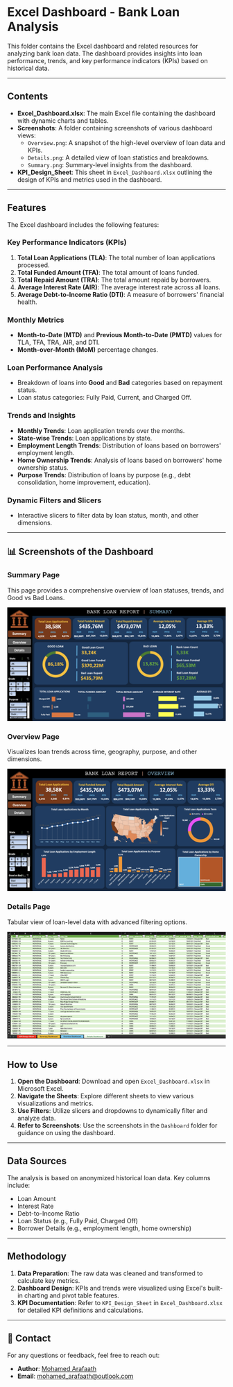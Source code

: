 # Excel Dashboard - Bank Loan Analysis

This folder contains the Excel dashboard and related resources for analyzing bank loan data. The dashboard provides insights into loan performance, trends, and key performance indicators (KPIs) based on historical data.

---

## Contents

- **Excel_Dashboard.xlsx**: The main Excel file containing the dashboard with dynamic charts and tables.
- **Screenshots**: A folder containing screenshots of various dashboard views:
  - `Overview.png`: A snapshot of the high-level overview of loan data and KPIs.
  - `Details.png`: A detailed view of loan statistics and breakdowns.
  - `Summary.png`: Summary-level insights from the dashboard.
- **KPI_Design_Sheet**: This sheet in `Excel_Dashboard.xlsx` outlining the design of KPIs and metrics used in the dashboard.

---

## Features

The Excel dashboard includes the following features:

### Key Performance Indicators (KPIs)
1. **Total Loan Applications (TLA)**: The total number of loan applications processed.
2. **Total Funded Amount (TFA)**: The total amount of loans funded.
3. **Total Repaid Amount (TRA)**: The total amount repaid by borrowers.
4. **Average Interest Rate (AIR)**: The average interest rate across all loans.
5. **Average Debt-to-Income Ratio (DTI)**: A measure of borrowers' financial health.

### Monthly Metrics
- **Month-to-Date (MTD)** and **Previous Month-to-Date (PMTD)** values for TLA, TFA, TRA, AIR, and DTI.
- **Month-over-Month (MoM)** percentage changes.

### Loan Performance Analysis
- Breakdown of loans into **Good** and **Bad** categories based on repayment status.
- Loan status categories: Fully Paid, Current, and Charged Off.

### Trends and Insights
- **Monthly Trends**: Loan application trends over the months.
- **State-wise Trends**: Loan applications by state.
- **Employment Length Trends**: Distribution of loans based on borrowers' employment length.
- **Home Ownership Trends**: Analysis of loans based on borrowers' home ownership status.
- **Purpose Trends**: Distribution of loans by purpose (e.g., debt consolidation, home improvement, education).

### Dynamic Filters and Slicers
- Interactive slicers to filter data by loan status, month, and other dimensions.
---

## 📊 Screenshots of the Dashboard

### **Summary Page**
This page provides a comprehensive overview of loan statuses, trends, and Good vs Bad Loans.

![Summary Page](Dashboard/Screenshots/Summary.png)

### **Overview Page**
Visualizes loan trends across time, geography, purpose, and other dimensions.

![Overview Page](Dashboard/Screenshots/Overview.png)

### **Details Page**
Tabular view of loan-level data with advanced filtering options.

![Details Page](Dashboard/Screenshots/Details.png)

---

## How to Use
1. **Open the Dashboard**: Download and open `Excel_Dashboard.xlsx` in Microsoft Excel.
2. **Navigate the Sheets**: Explore different sheets to view various visualizations and metrics.
3. **Use Filters**: Utilize slicers and dropdowns to dynamically filter and analyze data.
4. **Refer to Screenshots**: Use the screenshots in the `Dashboard` folder for guidance on using the dashboard.

---

## Data Sources
The analysis is based on anonymized historical loan data. Key columns include:
- Loan Amount
- Interest Rate
- Debt-to-Income Ratio
- Loan Status (e.g., Fully Paid, Charged Off)
- Borrower Details (e.g., employment length, home ownership)

---

## Methodology
1. **Data Preparation**: The raw data was cleaned and transformed to calculate key metrics.
2. **Dashboard Design**: KPIs and trends were visualized using Excel's built-in charting and pivot table features.
3. **KPI Documentation**: Refer to `KPI_Design_Sheet` in `Excel_Dashboard.xlsx` for detailed KPI definitions and calculations.

---

## 📧 Contact

For any questions or feedback, feel free to reach out:

- **Author**: [Mohamed Arafaath](https://www.linkedin.com/in/mohamed-arafaath/)
- **Email**: mohamed_arafaath@outlook.com
